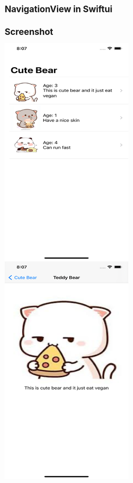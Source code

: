 # NavigationView in Swiftui


# Screenshot
<p float="left">
<img src="/screen1.png" width="400" height="700">
<img src="/screen2.png" width="400" height="700">
</p>
